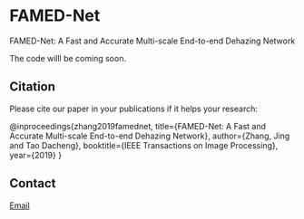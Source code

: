 # FAMED-Net
FAMED-Net: A Fast and Accurate Multi-scale End-to-end Dehazing Network

The code willl be coming soon.

## Citation
Please cite our paper in your publications if it helps your research:

@inproceedings{zhang2019famednet,
  title={FAMED-Net: A Fast and Accurate Multi-scale End-to-end Dehazing Network},
  author={Zhang, Jing and Tao Dacheng},
  booktitle={IEEE Transactions on Image Processing},
  year={2019}
}

## Contact
[Email](zj.winner@163.com)
